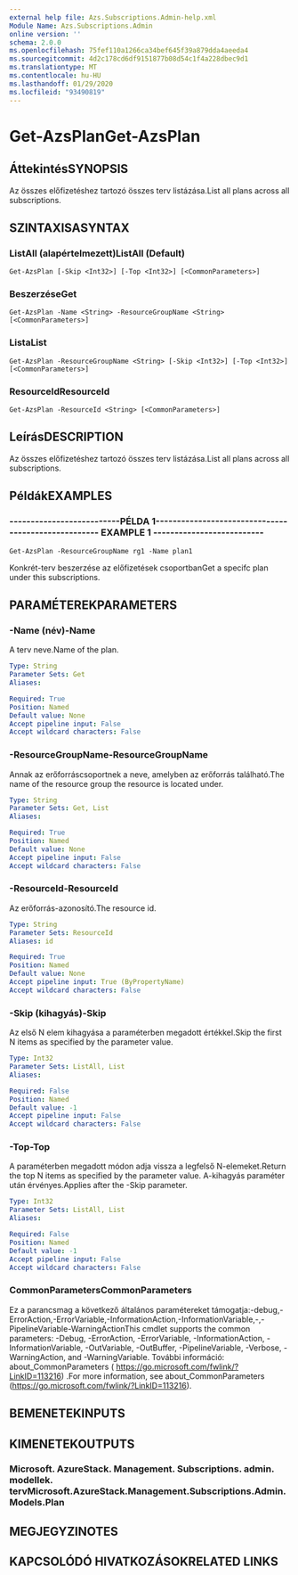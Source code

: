 ```yaml
---
external help file: Azs.Subscriptions.Admin-help.xml
Module Name: Azs.Subscriptions.Admin
online version: ''
schema: 2.0.0
ms.openlocfilehash: 75fef110a1266ca34bef645f39a879dda4aeeda4
ms.sourcegitcommit: 4d2c178cd6df9151877b08d54c1f4a228dbec9d1
ms.translationtype: MT
ms.contentlocale: hu-HU
ms.lasthandoff: 01/29/2020
ms.locfileid: "93490819"
---
```

# <span data-ttu-id="dc4cb-101">Get-AzsPlan</span><span class="sxs-lookup"><span data-stu-id="dc4cb-101">Get-AzsPlan</span></span>

## <span data-ttu-id="dc4cb-102">Áttekintés</span><span class="sxs-lookup"><span data-stu-id="dc4cb-102">SYNOPSIS</span></span>
<span data-ttu-id="dc4cb-103">Az összes előfizetéshez tartozó összes terv listázása.</span><span class="sxs-lookup"><span data-stu-id="dc4cb-103">List all plans across all subscriptions.</span></span>

## <span data-ttu-id="dc4cb-104">SZINTAXISA</span><span class="sxs-lookup"><span data-stu-id="dc4cb-104">SYNTAX</span></span>

### <span data-ttu-id="dc4cb-105">ListAll (alapértelmezett)</span><span class="sxs-lookup"><span data-stu-id="dc4cb-105">ListAll (Default)</span></span>
```
Get-AzsPlan [-Skip <Int32>] [-Top <Int32>] [<CommonParameters>]
```

### <span data-ttu-id="dc4cb-106">Beszerzése</span><span class="sxs-lookup"><span data-stu-id="dc4cb-106">Get</span></span>
```
Get-AzsPlan -Name <String> -ResourceGroupName <String> [<CommonParameters>]
```

### <span data-ttu-id="dc4cb-107">Lista</span><span class="sxs-lookup"><span data-stu-id="dc4cb-107">List</span></span>
```
Get-AzsPlan -ResourceGroupName <String> [-Skip <Int32>] [-Top <Int32>] [<CommonParameters>]
```

### <span data-ttu-id="dc4cb-108">ResourceId</span><span class="sxs-lookup"><span data-stu-id="dc4cb-108">ResourceId</span></span>
```
Get-AzsPlan -ResourceId <String> [<CommonParameters>]
```

## <span data-ttu-id="dc4cb-109">Leírás</span><span class="sxs-lookup"><span data-stu-id="dc4cb-109">DESCRIPTION</span></span>
<span data-ttu-id="dc4cb-110">Az összes előfizetéshez tartozó összes terv listázása.</span><span class="sxs-lookup"><span data-stu-id="dc4cb-110">List all plans across all subscriptions.</span></span>

## <span data-ttu-id="dc4cb-111">Példák</span><span class="sxs-lookup"><span data-stu-id="dc4cb-111">EXAMPLES</span></span>

### <span data-ttu-id="dc4cb-112">--------------------------PÉLDA 1--------------------------</span><span class="sxs-lookup"><span data-stu-id="dc4cb-112">-------------------------- EXAMPLE 1 --------------------------</span></span>
```
Get-AzsPlan -ResourceGroupName rg1 -Name plan1
```

<span data-ttu-id="dc4cb-113">Konkrét-terv beszerzése az előfizetések csoportban</span><span class="sxs-lookup"><span data-stu-id="dc4cb-113">Get a specifc plan under this subscriptions.</span></span>

## <span data-ttu-id="dc4cb-114">PARAMÉTEREK</span><span class="sxs-lookup"><span data-stu-id="dc4cb-114">PARAMETERS</span></span>

### <span data-ttu-id="dc4cb-115">-Name (név)</span><span class="sxs-lookup"><span data-stu-id="dc4cb-115">-Name</span></span>
<span data-ttu-id="dc4cb-116">A terv neve.</span><span class="sxs-lookup"><span data-stu-id="dc4cb-116">Name of the plan.</span></span>

```yaml
Type: String
Parameter Sets: Get
Aliases: 

Required: True
Position: Named
Default value: None
Accept pipeline input: False
Accept wildcard characters: False
```

### <span data-ttu-id="dc4cb-117">-ResourceGroupName</span><span class="sxs-lookup"><span data-stu-id="dc4cb-117">-ResourceGroupName</span></span>
<span data-ttu-id="dc4cb-118">Annak az erőforráscsoportnek a neve, amelyben az erőforrás található.</span><span class="sxs-lookup"><span data-stu-id="dc4cb-118">The name of the resource group the resource is located under.</span></span>

```yaml
Type: String
Parameter Sets: Get, List
Aliases: 

Required: True
Position: Named
Default value: None
Accept pipeline input: False
Accept wildcard characters: False
```

### <span data-ttu-id="dc4cb-119">-ResourceId</span><span class="sxs-lookup"><span data-stu-id="dc4cb-119">-ResourceId</span></span>
<span data-ttu-id="dc4cb-120">Az erőforrás-azonosító.</span><span class="sxs-lookup"><span data-stu-id="dc4cb-120">The resource id.</span></span>

```yaml
Type: String
Parameter Sets: ResourceId
Aliases: id

Required: True
Position: Named
Default value: None
Accept pipeline input: True (ByPropertyName)
Accept wildcard characters: False
```

### <span data-ttu-id="dc4cb-121">-Skip (kihagyás)</span><span class="sxs-lookup"><span data-stu-id="dc4cb-121">-Skip</span></span>
<span data-ttu-id="dc4cb-122">Az első N elem kihagyása a paraméterben megadott értékkel.</span><span class="sxs-lookup"><span data-stu-id="dc4cb-122">Skip the first N items as specified by the parameter value.</span></span>

```yaml
Type: Int32
Parameter Sets: ListAll, List
Aliases: 

Required: False
Position: Named
Default value: -1
Accept pipeline input: False
Accept wildcard characters: False
```

### <span data-ttu-id="dc4cb-123">-Top</span><span class="sxs-lookup"><span data-stu-id="dc4cb-123">-Top</span></span>
<span data-ttu-id="dc4cb-124">A paraméterben megadott módon adja vissza a legfelső N-elemeket.</span><span class="sxs-lookup"><span data-stu-id="dc4cb-124">Return the top N items as specified by the parameter value.</span></span>
<span data-ttu-id="dc4cb-125">A-kihagyás paraméter után érvényes.</span><span class="sxs-lookup"><span data-stu-id="dc4cb-125">Applies after the -Skip parameter.</span></span>

```yaml
Type: Int32
Parameter Sets: ListAll, List
Aliases: 

Required: False
Position: Named
Default value: -1
Accept pipeline input: False
Accept wildcard characters: False
```

### <span data-ttu-id="dc4cb-126">CommonParameters</span><span class="sxs-lookup"><span data-stu-id="dc4cb-126">CommonParameters</span></span>
<span data-ttu-id="dc4cb-127">Ez a parancsmag a következő általános paramétereket támogatja:-debug,-ErrorAction,-ErrorVariable,-InformationAction,-InformationVariable,-,-PipelineVariable-WarningAction</span><span class="sxs-lookup"><span data-stu-id="dc4cb-127">This cmdlet supports the common parameters: -Debug, -ErrorAction, -ErrorVariable, -InformationAction, -InformationVariable, -OutVariable, -OutBuffer, -PipelineVariable, -Verbose, -WarningAction, and -WarningVariable.</span></span> <span data-ttu-id="dc4cb-128">További információ: about_CommonParameters ( https://go.microsoft.com/fwlink/?LinkID=113216) .</span><span class="sxs-lookup"><span data-stu-id="dc4cb-128">For more information, see about_CommonParameters (https://go.microsoft.com/fwlink/?LinkID=113216).</span></span>

## <span data-ttu-id="dc4cb-129">BEMENETEK</span><span class="sxs-lookup"><span data-stu-id="dc4cb-129">INPUTS</span></span>

## <span data-ttu-id="dc4cb-130">KIMENETEK</span><span class="sxs-lookup"><span data-stu-id="dc4cb-130">OUTPUTS</span></span>

### <span data-ttu-id="dc4cb-131">Microsoft. AzureStack. Management. Subscriptions. admin. modellek. terv</span><span class="sxs-lookup"><span data-stu-id="dc4cb-131">Microsoft.AzureStack.Management.Subscriptions.Admin.Models.Plan</span></span>

## <span data-ttu-id="dc4cb-132">MEGJEGYZI</span><span class="sxs-lookup"><span data-stu-id="dc4cb-132">NOTES</span></span>

## <span data-ttu-id="dc4cb-133">KAPCSOLÓDÓ HIVATKOZÁSOK</span><span class="sxs-lookup"><span data-stu-id="dc4cb-133">RELATED LINKS</span></span>

